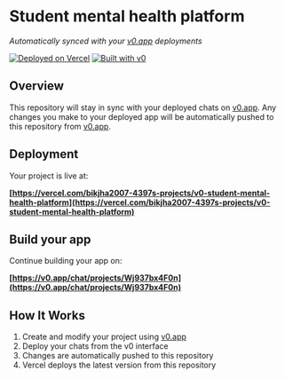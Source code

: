 # Student mental health platform

*Automatically synced with your [v0.app](https://v0.app) deployments*

[![Deployed on Vercel](https://img.shields.io/badge/Deployed%20on-Vercel-black?style=for-the-badge&logo=vercel)](https://vercel.com/bikjha2007-4397s-projects/v0-student-mental-health-platform)
[![Built with v0](https://img.shields.io/badge/Built%20with-v0.app-black?style=for-the-badge)](https://v0.app/chat/projects/Wj937bx4F0n)

## Overview

This repository will stay in sync with your deployed chats on [v0.app](https://v0.app).
Any changes you make to your deployed app will be automatically pushed to this repository from [v0.app](https://v0.app).

## Deployment

Your project is live at:

**[https://vercel.com/bikjha2007-4397s-projects/v0-student-mental-health-platform](https://vercel.com/bikjha2007-4397s-projects/v0-student-mental-health-platform)**

## Build your app

Continue building your app on:

**[https://v0.app/chat/projects/Wj937bx4F0n](https://v0.app/chat/projects/Wj937bx4F0n)**

## How It Works

1. Create and modify your project using [v0.app](https://v0.app)
2. Deploy your chats from the v0 interface
3. Changes are automatically pushed to this repository
4. Vercel deploys the latest version from this repository